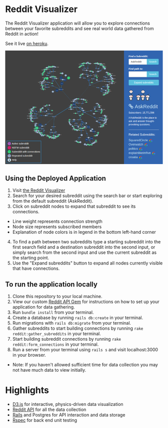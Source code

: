 
# Reddit Visualizer

The Reddit Visualizer application will allow you to explore connections between your favorite subreddits and see real world data gathered from Reddit in action!

See it live [on heroku](https://reddit-visualizer.herokuapp.com/).

![ss](public/screenshot.png?raw=true "Screenshot of project")

## Using the Deployed Application
1. Visit [the Reddit Visualizer](https://reddit-visualizer.herokuapp.com/)
2. Search for your desired subreddit using the search bar or start exploring from the default subreddit (AskReddit).
3. Click on subreddit nodes to expand that subreddit to see its connections.
  - Line weight represents connection strength
  - Node size represents subscribed members
  - Explanation of node colors is in legend in the bottom left-hand corner
4. To find a path between two subreddits type a starting subreddit into the first search field and a destination subreddit into the second input, or simply search from the second input and use the current subreddit as the starting point.
5. Use the "Expand subreddits" button to expand all nodes currently visible that have connections.

## To run the application locally
1. Clone this repository to your local machine.
2. View our custom [Reddit API Gem](https://github.com/anthonyfuentes/reddit_api) for instructions on how to set up your application for data gathering.
3. Run `bundle install` from your terminal.
4. Create a database by running `rails db:create` in your terminal.
5. Run migrations with `rails db:migrate` from your terminal.
6. Gather subreddits to start building connections by running `rake reddit:gather_subreddits` in your terminal.
7. Start building subreddit connections by running `rake reddit:form_connections` in your terminal.
8. Run a server from your terminal using `rails s` and visit localhost:3000 in your browser.
  - Note: If you haven't allowed sufficient time for data collection you may not have much data to view initially.

# Highlights

- [D3.js](https://d3js.org/) for interactive, physics-driven data visualization
- [Reddit API](https://www.reddit.com/dev/api/) for all the data collection
- [Rails](http://rubyonrails.org/) and Postgres for API interaction and data storage
- [Rspec](http://rspec.info/) for back end unit testing
